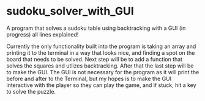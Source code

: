 # sudoku_solver_with_GUI
A program that solves a sudoku table using backtracking with a GUI (in progress) all lines explained!

Currently the only functionality built into the program is taking an array and printing it to the terminal in a way that looks nice, and finding a spot on the board that needs to be solved. Next step will be to add a function that solves the squares and utlizes backtracking. After that the last step will be to make the GUI. The GUI is not necessary for the program as it will print the before and after to the Terminal, but my hopes is to make the GUI interactive with the player so they can play the game, and if stuck, hit a key to solve the puzzle. 
